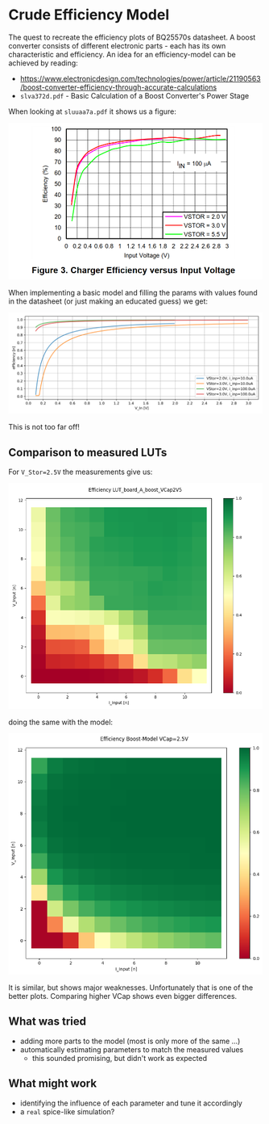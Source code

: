 # Crude Efficiency Model

The quest to recreate the efficiency plots of BQ25570s datasheet.
A boost converter consists of different electronic parts - each has its own characteristic and efficiency.
An idea for an efficiency-model can be achieved by reading:

- https://www.electronicdesign.com/technologies/power/article/21190563/boost-converter-efficiency-through-accurate-calculations
- `slva372d.pdf` - Basic Calculation of a Boost Converter's Power Stage

When looking at `sluuaa7a.pdf` it shows us a figure:

![etaDS](./media/sluuaa7a_fig3.png)

When implementing a basic model and filling the params with values found in the datasheet (or just making an educated guess) we get:

![etaModel](model_boost_efficiency.svg)

This is not too far off!

## Comparison to measured LUTs

For `V_Stor=2.5V` the measurements give us:

![lutMeas](../eval_kit_efficiency/result_LUTs/BQ25570_LUTs_boost_board_A_boost_VCap2V5.png)

doing the same with the model:

![lutModel](./plot_model_boost.VCap2V5.png)

It is similar, but shows major weaknesses.
Unfortunately that is one of the better plots.
Comparing higher VCap shows even bigger differences.

## What was tried

- adding more parts to the model (most is only more of the same ...)
- automatically estimating parameters to match the measured values
  - this sounded promising, but didn't work as expected

## What might work

- identifying the influence of each parameter and tune it accordingly
- a `real` spice-like simulation?
